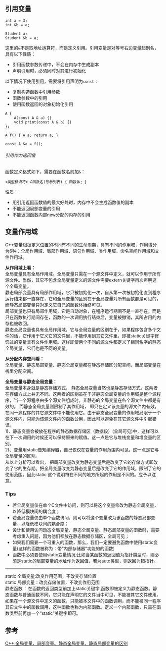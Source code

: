 
## 引用变量

```
int a = 3;
int &b = a;

Student a;
Student &b = a;
```
这里的`&`不是取地址运算符，而是定义引用。引用变量是对等号右边变量起别名，具有以下性质：  
- 引用函数参数传递中，不会在内存中生成副本  
- 声明引用时，必须同时对其进行初始化

以下情况下使用引用，需要将引用声明为`const`：  
- 复制构造函数中引用参数
- 函数参数中的引用
- 使用函数返回的对象初始化引用
```
A {
    A(const A & a) {}
    void print(const A & b) {}
};

A f() { A a; return a; }

const A &a = f();
```

###### 引用作为返回值
函数定义格式如下，需要在函数名前加`&`：  
```
<类型标识符> &函数名(形参列表) { 函数体; }
```
性质：  
- 用引用返回函数值的最大好处时，内存中不会生成函数值的副本
- 不能返回局部变量的引用
- 不能返回函数内部new分配的内存的引用


## 变量作用域

C++变量根据定义位置的不同有不同的生命周期，具有不同的作用域，作用域分为6种：全局作用域、局部作用域、语句作用域、类作用域、命名空间作用域和文件作用域。  

**从作用域上看：**  
全局变量具有全局作用域。全局变量只需在一个源文件中定义，就可以作用于所有源文件。当然，其它不包含全局变量定义的源文件需要extern关键字再次声明这个全局变量。  
静态局部变量具有局部作用域，它只被初始化一次，自从第一次被初始化直到程序运行结束都一直存在，它和全局变量的区别在于全局变量对所有函数都是可见的，而静态局部变量只对定义它自己的函数体始终可见。  
局部变量也只有局部作用域，它是自动对象，在程序运行期间不是一直存在，而是只在函数执行期间存在，函数的一次调用执行结束后，变量被撤销，其所占用的内存也被收回。  
静态全局变量也具有全局作用域，它与全局变量的区别在于，如果程序包含多个文件的话，它作用于它义它的文件里，不能作用到其它文件里，即被static关键字修饰过的变量具有文件作用域。这样即使两个不同的源文件都定义了相同名字的静态全局变量，它们也是不同的变量。  

**从分配内存空间看：**  
全局变量、静态局部变量、静态全局变量都在静态存储区分配空间，而局部变量在栈里分配空间。  

**全局变量与静态全局变量：**  
全局变量本身就是静态存储方式， 静态全局变量当然也是静态存储方式。这两者在存储方式上并无不同。这两者的区别虽在于非静态全局变量的作用域是整个源程序，当一个源程序由多个源文件组成时，非静态的全局变量在各个源文件中都是有效的。 而静态全局变量则限制了其作用域， 即只在定义该变量的源文件内有效，在同一源程序的其它源文件中不能使用它。由于静态全局变量的作用域局限于一个源文件内，只能为该源文件内的函数公用，因此可以避免在其它源文件中引起错误。  
1)、静态变量会被放在程序的静态数据存储区（数据段）(全局可见)中，这样可以在下一次调用的时候还可以保持原来的赋值。这一点是它与堆栈变量和堆变量的区别。  
2)、变量用static告知编译器，自己仅仅在变量的作用范围内可见。这一点是它与全局变量的区别。  
从以上分析可以看出， 把局部变量改变为静态变量后是改变了它的存储方式即改变了它的生存期。把全局变量改变为静态变量后是改变了它的作用域，限制了它的使用范围。因此static 这个说明符在不同的地方所起的作用是不同的。应予以注意。  

### Tips
- 若全局变量仅在单个C文件中访问，则可以将这个变量修改为静态全局变量，以降低模块间的耦合度；  
- 若全局变量仅由单个函数访问，则可以将这个变量改为该函数的静态局部变量，以降低模块间的耦合度；  
- 设计和使用访问动态全局变量、静态全局变量、静态局部变量的函数时，需要考虑重入问题，因为他们都放在静态数据存储区，全局可见；  
- 如果我们需要一个可重入的函数，那么，我们一定要避免函数中使用static变量(这样的函数被称为：带“内部存储器”功能的的函数)  
- 函数中必须要使用static变量情况:比如当某函数的返回值为指针类型时，则必须是static的局部变量的地址作为返回值，若为auto类型，则返回为错指针。  

--------
static 全局变量:改变作用范围，不改变存储位置  
static 局部变量：改变存储位置，不改变作用范围  
静态函数 ：在函数的返回类型前加上static关键字,函数即被定义为静态函数。静态函数与普通函数不同，它只能在声明它的文件当中可见，不能被其它文件使用。如果在一个源文件中定义的函数，只能被本文件中的函数调用，而不能被同一程序其它文件中的函数调用，这种函数也称为内部函数。定义一个内部函数，只需在函数类型前再加一个“static”关键字即可。 

## 参考
[C++ 全局变量、局部变量、静态全局变量、静态局部变量的区别](https://www.cnblogs.com/burandanxin/archive/2009/10/16/1584735.html)  
